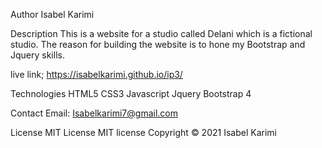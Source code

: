 
Author 
Isabel Karimi

Description 
This is a website for a studio called Delani which is a fictional studio. The reason for building the website is to hone my Bootstrap and Jquery skills.

live link;
https://isabelkarimi.github.io/ip3/

Technologies 
HTML5 
CSS3 
Javascript 
Jquery Bootstrap 4

Contact Email: Isabelkarimi7@gmail.com

License MIT License MIT license Copyright © 2021 Isabel Karimi
